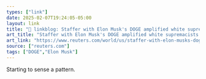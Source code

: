 ```yaml
---
types: ["link"]
date: 2025-02-07T19:24:05-05:00
layout: link
title: "🔗 linkblog: Staffer with Elon Musk's DOGE amplified white supremacists online'"
art_title: "Staffer with Elon Musk's DOGE amplified white supremacists online"
art_link: "https://www.reuters.com/world/us/staffer-with-elon-musks-doge-amplified-white-supremacists-online-2025-02-07/"
source: ["reuters.com"]
tags: ["DOGE","Elon Musk"]
---
```

Starting to sense a pattern.
